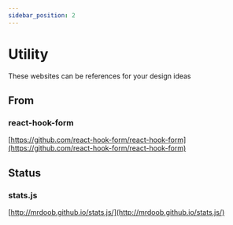 ```yaml
---
sidebar_position: 2
---
```


# Utility

These websites can be references for your design ideas 

## From
### react-hook-form
[https://github.com/react-hook-form/react-hook-form](https://github.com/react-hook-form/react-hook-form)


## Status
### stats.js
[http://mrdoob.github.io/stats.js/](http://mrdoob.github.io/stats.js/)

